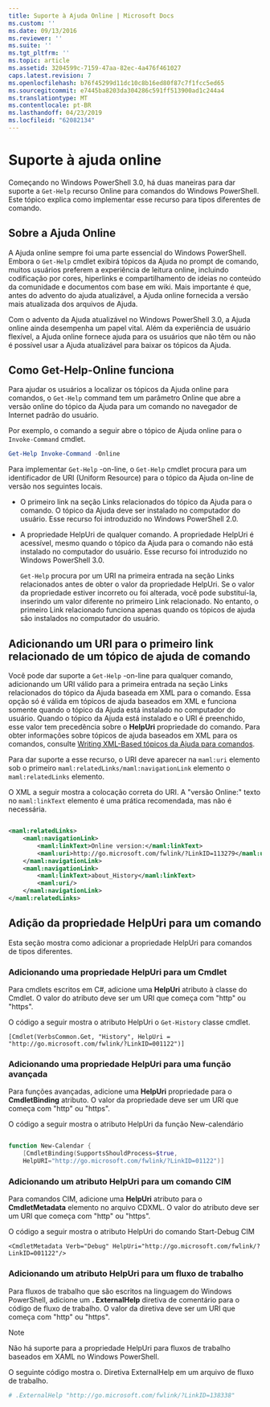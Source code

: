 ```yaml
---
title: Suporte à Ajuda Online | Microsoft Docs
ms.custom: ''
ms.date: 09/13/2016
ms.reviewer: ''
ms.suite: ''
ms.tgt_pltfrm: ''
ms.topic: article
ms.assetid: 3204599c-7159-47aa-82ec-4a476f461027
caps.latest.revision: 7
ms.openlocfilehash: b76f45299d11dc10c8b16ed80f87c7f1fcc5ed65
ms.sourcegitcommit: e7445ba8203da304286c591ff513900ad1c244a4
ms.translationtype: MT
ms.contentlocale: pt-BR
ms.lasthandoff: 04/23/2019
ms.locfileid: "62082134"
---
```

# <a name="supporting-online-help"></a>Suporte à ajuda online

Começando no Windows PowerShell 3.0, há duas maneiras para dar suporte a `Get-Help` recurso Online para comandos do Windows PowerShell. Este tópico explica como implementar esse recurso para tipos diferentes de comando.

## <a name="about-online-help"></a>Sobre a Ajuda Online

A Ajuda online sempre foi uma parte essencial do Windows PowerShell. Embora o `Get-Help` cmdlet exibirá tópicos da Ajuda no prompt de comando, muitos usuários preferem a experiência de leitura online, incluindo codificação por cores, hiperlinks e compartilhamento de ideias no conteúdo da comunidade e documentos com base em wiki. Mais importante é que, antes do advento do ajuda atualizável, a Ajuda online fornecida a versão mais atualizada dos arquivos de Ajuda.

Com o advento da Ajuda atualizável no Windows PowerShell 3.0, a Ajuda online ainda desempenha um papel vital. Além da experiência de usuário flexível, a Ajuda online fornece ajuda para os usuários que não têm ou não é possível usar a Ajuda atualizável para baixar os tópicos da Ajuda.

## <a name="how-get-help--online-works"></a>Como Get-Help-Online funciona

Para ajudar os usuários a localizar os tópicos da Ajuda online para comandos, o `Get-Help` command tem um parâmetro Online que abre a versão online do tópico da Ajuda para um comando no navegador de Internet padrão do usuário.

Por exemplo, o comando a seguir abre o tópico de Ajuda online para o `Invoke-Command` cmdlet.

```powershell
Get-Help Invoke-Command -Online
```

Para implementar `Get-Help` -on-line, o `Get-Help` cmdlet procura para um identificador de URI (Uniform Resource) para o tópico da Ajuda on-line de versão nos seguintes locais.

- O primeiro link na seção Links relacionados do tópico da Ajuda para o comando. O tópico da Ajuda deve ser instalado no computador do usuário. Esse recurso foi introduzido no Windows PowerShell 2.0.

- A propriedade HelpUri de qualquer comando. A propriedade HelpUri é acessível, mesmo quando o tópico da Ajuda para o comando não está instalado no computador do usuário. Esse recurso foi introduzido no Windows PowerShell 3.0.

  `Get-Help` procura por um URI na primeira entrada na seção Links relacionados antes de obter o valor da propriedade HelpUri. Se o valor da propriedade estiver incorreto ou foi alterada, você pode substituí-la, inserindo um valor diferente no primeiro Link relacionado. No entanto, o primeiro Link relacionado funciona apenas quando os tópicos de ajuda são instalados no computador do usuário.

## <a name="adding-a-uri-to-the-first-related-link-of-a-command-help-topic"></a>Adicionando um URI para o primeiro link relacionado de um tópico de ajuda de comando

Você pode dar suporte a `Get-Help` -on-line para qualquer comando, adicionando um URI válido para a primeira entrada na seção Links relacionados do tópico da Ajuda baseada em XML para o comando. Essa opção só é válida em tópicos de ajuda baseados em XML e funciona somente quando o tópico da Ajuda está instalado no computador do usuário. Quando o tópico da Ajuda está instalado e o URI é preenchido, esse valor tem precedência sobre o **HelpUri** propriedade do comando. Para obter informações sobre tópicos de ajuda baseados em XML para os comandos, consulte [Writing XML-Based tópicos da Ajuda para comandos](../help/writing-xml-based-help-topics-for-commands.md).

Para dar suporte a esse recurso, o URI deve aparecer na `maml:uri` elemento sob o primeiro `maml:relatedLinks/maml:navigationLink` elemento o `maml:relatedLinks` elemento.

O XML a seguir mostra a colocação correta do URI. A "versão Online:" texto no `maml:linkText` elemento é uma prática recomendada, mas não é necessária.

```xml

<maml:relatedLinks>
    <maml:navigationLink>
        <maml:linkText>Online version:</maml:linkText>
        <maml:uri>http://go.microsoft.com/fwlink/?LinkID=113279</maml:uri>
    </maml:navigationLink>
    <maml:navigationLink>
        <maml:linkText>about_History</maml:linkText>
        <maml:uri/>
    </maml:navigationLink>
</maml:relatedLinks>
```

## <a name="adding-the-helpuri-property-to-a-command"></a>Adição da propriedade HelpUri para um comando

Esta seção mostra como adicionar a propriedade HelpUri para comandos de tipos diferentes.

### <a name="adding-a-helpuri-property-to-a-cmdlet"></a>Adicionando uma propriedade HelpUri para um Cmdlet

Para cmdlets escritos em C#, adicione uma **HelpUri** atributo à classe do Cmdlet. O valor do atributo deve ser um URI que começa com "http" ou "https".

O código a seguir mostra o atributo HelpUri o `Get-History` classe cmdlet.

```
[Cmdlet(VerbsCommon.Get, "History", HelpUri = "http://go.microsoft.com/fwlink/?LinkID=001122")]
```

### <a name="adding-a-helpuri-property-to-an-advanced-function"></a>Adicionando uma propriedade HelpUri para uma função avançada

Para funções avançadas, adicione uma **HelpUri** propriedade para o **CmdletBinding** atributo. O valor da propriedade deve ser um URI que começa com "http" ou "https".

O código a seguir mostra o atributo HelpUri da função New-calendário

```powershell

function New-Calendar {
    [CmdletBinding(SupportsShouldProcess=$true,
    HelpURI="http://go.microsoft.com/fwlink/?LinkID=01122")]
```

### <a name="adding-a-helpuri-attribute-to-a-cim-command"></a>Adicionando um atributo HelpUri para um comando CIM

Para comandos CIM, adicione uma **HelpUri** atributo para o **CmdletMetadata** elemento no arquivo CDXML. O valor do atributo deve ser um URI que começa com "http" ou "https".

O código a seguir mostra o atributo HelpUri do comando Start-Debug CIM

```
<CmdletMetadata Verb="Debug" HelpUri="http://go.microsoft.com/fwlink/?LinkID=001122"/>
```

### <a name="adding-a-helpuri-attribute-to-a-workflow"></a>Adicionando um atributo HelpUri para um fluxo de trabalho

Para fluxos de trabalho que são escritos na linguagem do Windows PowerShell, adicione um **. ExternalHelp** diretiva de comentário para o código de fluxo de trabalho. O valor da diretiva deve ser um URI que começa com "http" ou "https".

> [!NOTE]
> Não há suporte para a propriedade HelpUri para fluxos de trabalho baseados em XAML no Windows PowerShell.

O seguinte código mostra o. Diretiva ExternalHelp em um arquivo de fluxo de trabalho.

```powershell
# .ExternalHelp "http://go.microsoft.com/fwlink/?LinkID=138338"
```